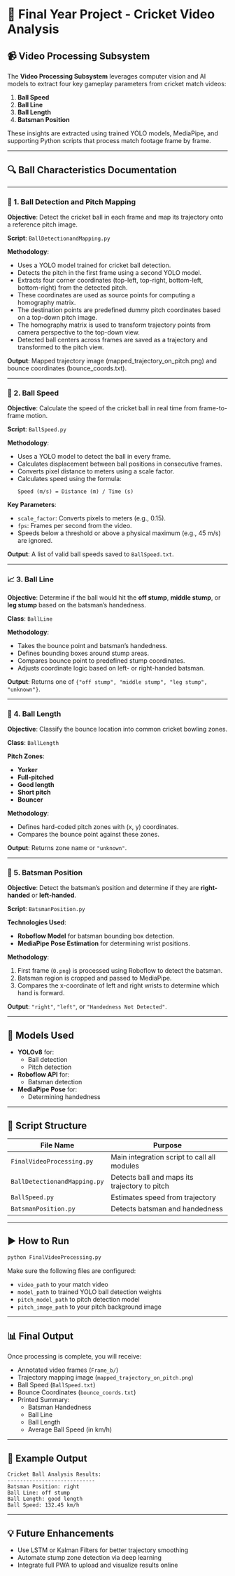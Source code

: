 # 🎯 Final Year Project - Cricket Video Analysis

## 📹 Video Processing Subsystem

The **Video Processing Subsystem** leverages computer vision and AI models to extract four key gameplay parameters from cricket match videos:

1. **Ball Speed**
2. **Ball Line**
3. **Ball Length**
4. **Batsman Position**

These insights are extracted using trained YOLO models, MediaPipe, and supporting Python scripts that process match footage frame by frame.

---

## 🔍 Ball Characteristics Documentation

---

### 🏏 1. Ball Detection and Pitch Mapping

**Objective**: Detect the cricket ball in each frame and map its trajectory onto a reference pitch image.

**Script**: `BallDetectionandMapping.py`

**Methodology**:

- Uses a YOLO model trained for cricket ball detection.
- Detects the pitch in the first frame using a second YOLO model.
- Extracts four corner coordinates (top-left, top-right, bottom-left, bottom-right) from the detected pitch.
- These coordinates are used as source points for computing a homography matrix.
- The destination points are predefined dummy pitch coordinates based on a top-down pitch image.
- The homography matrix is used to transform trajectory points from camera perspective to the top-down view.
- Detected ball centers across frames are saved as a trajectory and transformed to the pitch view.

**Output**: Mapped trajectory image (mapped_trajectory_on_pitch.png) and bounce coordinates (bounce_coords.txt).

---

### 🏏 2. Ball Speed

**Objective**: Calculate the speed of the cricket ball in real time from frame-to-frame motion.

**Script**: `BallSpeed.py`

**Methodology**:

- Uses a YOLO model to detect the ball in every frame.
- Calculates displacement between ball positions in consecutive frames.
- Converts pixel distance to meters using a scale factor.
- Calculates speed using the formula:
  ```
  Speed (m/s) = Distance (m) / Time (s)
  ```

**Key Parameters**:

- `scale_factor`: Converts pixels to meters (e.g., 0.15).
- `fps`: Frames per second from the video.
- Speeds below a threshold or above a physical maximum (e.g., 45 m/s) are ignored.

**Output**: A list of valid ball speeds saved to `BallSpeed.txt`.

---

### 📈 3. Ball Line

**Objective**: Determine if the ball would hit the **off stump**, **middle stump**, or **leg stump** based on the batsman’s handedness.

**Class**: `BallLine`

**Methodology**:

- Takes the bounce point and batsman’s handedness.
- Defines bounding boxes around stump areas.
- Compares bounce point to predefined stump coordinates.
- Adjusts coordinate logic based on left- or right-handed batsman.

**Output**: Returns one of `{"off stump", "middle stump", "leg stump", "unknown"}`.

---

### 📏 4. Ball Length

**Objective**: Classify the bounce location into common cricket bowling zones.

**Class**: `BallLength`

**Pitch Zones**:

- **Yorker**
- **Full-pitched**
- **Good length**
- **Short pitch**
- **Bouncer**

**Methodology**:

- Defines hard-coded pitch zones with (x, y) coordinates.
- Compares the bounce point against these zones.

**Output**: Returns zone name or `"unknown"`.

---

### 🫍️ 5. Batsman Position

**Objective**: Detect the batsman’s position and determine if they are **right-handed** or **left-handed**.

**Script**: `BatsmanPosition.py`

**Technologies Used**:

- **Roboflow Model** for batsman bounding box detection.
- **MediaPipe Pose Estimation** for determining wrist positions.

**Methodology**:

1. First frame (`0.png`) is processed using Roboflow to detect the batsman.
2. Batsman region is cropped and passed to MediaPipe.
3. Compares the x-coordinate of left and right wrists to determine which hand is forward.

**Output**: `"right"`, `"left"`, or `"Handedness Not Detected"`.

---

## 🧠 Models Used

- **YOLOv8** for:
  - Ball detection
  - Pitch detection
- **Roboflow API** for:
  - Batsman detection
- **MediaPipe Pose** for:
  - Determining handedness

---

## 🔗 Script Structure

| File Name                    | Purpose                                       |
| ---------------------------- | --------------------------------------------- |
| `FinalVideoProcessing.py`    | Main integration script to call all modules   |
| `BallDetectionandMapping.py` | Detects ball and maps its trajectory to pitch |
| `BallSpeed.py`               | Estimates speed from trajectory               |
| `BatsmanPosition.py`         | Detects batsman and handedness                |

---

## ▶️ How to Run

```bash
python FinalVideoProcessing.py
```

Make sure the following files are configured:

- `video_path` to your match video
- `model_path` to trained YOLO ball detection weights
- `pitch_model_path` to pitch detection model
- `pitch_image_path` to your pitch background image

---

## 📊 Final Output

Once processing is complete, you will receive:

- Annotated video frames (`Frame_b/`)
- Trajectory mapping image (`mapped_trajectory_on_pitch.png`)
- Ball Speed (`BallSpeed.txt`)
- Bounce Coordinates (`bounce_coords.txt`)
- Printed Summary:
  - Batsman Handedness
  - Ball Line
  - Ball Length
  - Average Ball Speed (in km/h)

---

## 📌 Example Output

```
Cricket Ball Analysis Results:
----------------------------
Batsman Position: right
Ball Line: off stump
Ball Length: good length
Ball Speed: 132.45 km/h
```

---

## 💡 Future Enhancements

- Use LSTM or Kalman Filters for better trajectory smoothing
- Automate stump zone detection via deep learning
- Integrate full PWA to upload and visualize results online
